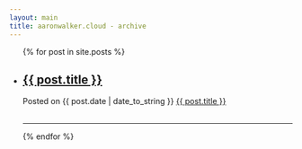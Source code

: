 ```yaml
---
layout: main
title: aaronwalker.cloud - archive
---
```

<div id="posts">
	<ul>
	{% for post in site.posts %}
	<li>
		<h2><a href="{{ post.url }}">{{ post.title }}</a></h2>
		<div class="posted">Posted on {{ post.date | date_to_string }} <a href="{{ post.url }}#disqus_thread">{{ post.title }}</a></div>
		<br/>
		<hr/>
	</li>
	{% endfor %}
	</ul>
</div>
